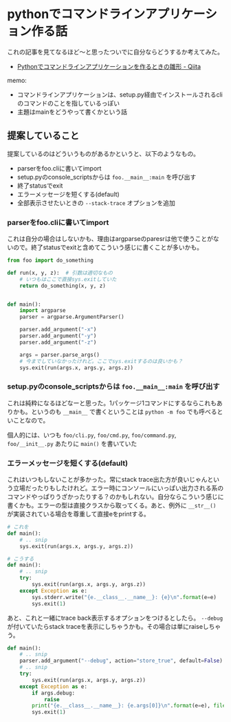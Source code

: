 # pythonでコマンドラインアプリケーション作る話

これの記事を見てなるほど～と思ったついでに自分ならどうするか考えてみた。

- [Pythonでコマンドラインアプリケーションを作るときの雛形 - Qiita](http://qiita.com/Alice1017/items/0464a38ab335ac3b9336)

memo:

- コマンドラインアプリケーションは、setup.py経由でインストールされるcliのコマンドのことを指しているっぽい
- 主題はmainをどうやって書くかという話

## 提案していること

提案しているのはどういうものがあるかというと、以下のようなもの。

- parserをfoo.cliに書いてimport
- setup.pyのconsole_scriptsからは `foo.__main__:main` を呼び出す
- 終了statusでexit
- エラーメッセージを短くする(default)
- 全部表示させたいときの `--stack-trace` オプションを追加

### parserをfoo.cliに書いてimport

これは自分の場合はしないかも、理由はargparseのparesrは他で使うことがないので。終了statusでexitと含めてこういう感じに書くことが多いかも。

```python
from foo import do_something

def run(x, y, z):  # 引数は適切なもの
    # いつもはここで直接sys.exitしていた
    return do_something(x, y, z)


def main():
    import argparse
    parser = argparse.ArgumentParser()

    parser.add_argument("-x")
    parser.add_argument("-y")
    parser.add_argument("-z")

    args = parser.parse_args()
    # 今までしていなかったけれど。ここでsys.exitするのは良いかも？
    sys.exit(run(args.x, args.y, args.z))
```

### setup.pyのconsole_scriptsからは `foo.__main__:main` を呼び出す

これは純粋になるほどなーと思った。1パッケージ1コマンドにするならこれもありかも。というのも `__main__` で書くということは `python -m foo` でも呼べるといことなので。

個人的には、いつも `foo/cli.py`, `foo/cmd.py`, `foo/command.py`, `foo/__init__.py` あたりに `main()` を書いていた

### エラーメッセージを短くする(default)

これはいつもしないことが多かった。常にstack trace出た方が良いじゃんという立場だったりもしたけれど。エラー時にコンソールにいっぱい出力される系のコマンドやっぱりうざかったりする？のかもしれない。自分ならこういう感じに書くかも。エラーの型は直接クラスから取ってくる。あと、例外に `__str__()` が実装されている場合を尊重して直接eをprintする。

```python
# これを
def main():
    # .. snip
    sys.exit(run(args.x, args.y, args.z))

# こうする
def main():
    # .. snip
    try:
        sys.exit(run(args.x, args.y, args.z))
    except Exception as e:
        sys.stderr.write("{e.__class__.__name__}: {e}\n".format(e=e)
        sys.exit(1)
```

あと、これと一緒にtrace back表示するオプションをつけるとしたら。 `--debug` が付いていたらstack traceを表示にしちゃうかも。その場合は単にraiseしちゃう。

```python
def main():
    # .. snip
    parser.add_argument("--debug", action="store_true", default=False)
    # .. snip
    try:
        sys.exit(run(args.x, args.y, args.z))
    except Exception as e:
        if args.debug:
            raise
        print("{e.__class__.__name__}: {e.args[0]}\n".format(e=e), file=sys.stderr)
        sys.exit(1)
```

